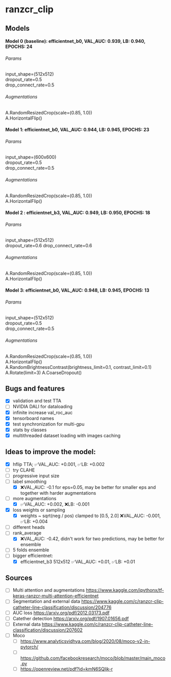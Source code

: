 # ranzcr_clip

## Models

#### Model 0 (baseline): efficientnet_b0, VAL_AUC: 0.939, LB: 0.940, EPOCHS: 24

###### Params
input_shape=(512x512)  
dropout_rate=0.5  
drop_connect_rate=0.5  

###### Augmentations
A.RandomResizedCrop(scale=(0.85, 1.0))  
A.HorizontalFlip()  

#### Model 1: efficientnet_b0, VAL_AUC: 0.944, LB: 0.945, EPOCHS: 23

###### Params
input_shape=(600x600)  
dropout_rate=0.5  
drop_connect_rate=0.5  

###### Augmentations
A.RandomResizedCrop(scale=(0.85, 1.0))  
A.HorizontalFlip()  

#### Model 2 : efficientnet_b3, VAL_AUC: 0.949, LB: 0.950, EPOCHS: 18

###### Params
input_shape=(512x512)  
dropout_rate=0.6 
drop_connect_rate=0.6

###### Augmentations
A.RandomResizedCrop(scale=(0.85, 1.0))  
A.HorizontalFlip()  

#### Model 3: efficientnet_b0, VAL_AUC: 0.948, LB: 0.945, EPOCHS: 13

###### Params
input_shape=(512x512)  
dropout_rate=0.5  
drop_connect_rate=0.5  

###### Augmentations
A.RandomResizedCrop(scale=(0.85, 1.0))  
A.HorizontalFlip()  
A.RandomBrightnessContrast(brightness_limit=0.1, contrast_limit=0.1)
A.Rotate(limit=3)
A.CoarseDropout()

## Bugs and features
- [x] validation and test TTA
- [ ] NVIDIA DALI for dataloading
- [x] infinite increase val_roc_auc
- [x] tensorboard names
- [x] test synchronization for multi-gpu
- [x] stats by classes
- [x] multithreaded dataset loading with images caching

## Ideas to improve the model:
- [x] hflip TTA;  :white_check_mark:VAL_AUC: +0.001, :white_check_mark:LB: +0.002
- [ ] try CLAHE
- [ ] progressive input size
- [ ] label smoothing
  - [x] :x:VAL_AUC: -0.1 for eps=0.05, may be better for smaller eps and together with harder augmentations
- [ ] more augmentations
  - [x] :white_check_mark:VAL_AUC: +0.002, :x:LB: -0.001
- [x] loss weights or sampling
  - [x] weights ~ sqrt(neg / pos) clamped to [0.5, 2.0] :x:VAL_AUC: -0.001, :white_check_mark:LB: +0.004
- [ ] different heads
- [ ] rank_average
  - [x] :x:VAL_AUC: -0.42, didn't work for two predictions, may be better for ensemble
- [ ] 5 folds ensemble
- [ ] bigger efficientnet: 
  - [x] efficientnet_b3 512x512 :white_check_mark:VAL_AUC: +0.01, :white_check_mark:LB: +0.01
  
## Sources
- [ ] Multi attention and augmentations https://www.kaggle.com/ipythonx/tf-keras-ranzcr-multi-attention-efficientnet
- [ ] Segmentation and external data https://www.kaggle.com/c/ranzcr-clip-catheter-line-classification/discussion/204776
- [ ] AUC loss https://arxiv.org/pdf/2012.03173.pdf
- [ ] Catether detection https://arxiv.org/pdf/1907.01656.pdf
- [ ] External data https://www.kaggle.com/c/ranzcr-clip-catheter-line-classification/discussion/207602
- [ ] Moco 
  - [ ] https://www.analyticsvidhya.com/blog/2020/08/moco-v2-in-pytorch/
  - [ ] https://github.com/facebookresearch/moco/blob/master/main_moco.py
  - [ ] https://openreview.net/pdf?id=kmN6SQIjk-r
